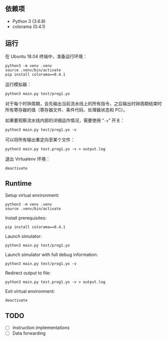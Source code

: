 ## 依赖项
* Python 3 (3.6.8)
* colorama (0.4.1)

## 运行
在 Ubuntu 18.04 终端中，准备运行环境：

```shell
python3 -m venv .venv
source .venv/bin/activate
pip install colorama==0.4.1
```

运行模拟器：

```shell
python3 main.py test/prog1.yo
```

对于每个时钟周期，会先输出当前流水线上的所有指令，之后输出时钟周期结束时所有寄存器的值（寄存器文件、条件代码、处理器状态和 PC）。

如果要观察流水线内部的详细运作情况，需要使用 “`-v`” 开关：

```shell
python3 main.py test/prog1.yo -v
```

可以将所有输出重定向至某个文件：

```shell
python3 main.py test.prog1.yo -v > output.log
```

退出 Virtualenv 环境：

```shell
deactivate
```

## Runtime
Setup virtual environment:

```shell
python3 -m venv .venv
source .venv/bin/activate
```

Install prerequisites:

```shell
pip install colorama==0.4.1
```

Launch simulator:

```shell
python3 main.py test/prog1.yo
```

Launch simulator with full debug information:

```shell
python3 main.py test/prog1.yo -v
```

Redirect output to file:

```shell
python3 main.py test.prog1.yo -v > output.log
```

Exit virtual environment:

```shell
deactivate
```

## TODO
* [ ] Instruction implementations
* [ ] Data forwarding